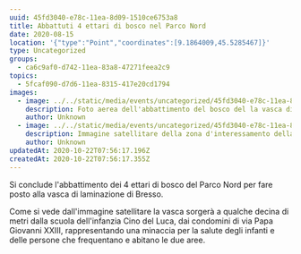 ```yaml
---
uuid: 45fd3040-e78c-11ea-8d09-1510ce6753a8
title: Abbattuti 4 ettari di bosco nel Parco Nord
date: 2020-08-15
location: '{"type":"Point","coordinates":[9.1864009,45.5285467]}'
type: Uncategorized
groups:
  - ca6c9af0-d742-11ea-83a8-47271feea2c9
topics:
  - 5fcaf090-d7d6-11ea-8315-417e20cd1794
images:
  - image: ../../static/media/events/uncategorized/45fd3040-e78c-11ea-8d09-1510ce6753a8/parco-nord-cantiere-vasca-laminazione-15-08-2020.png
    description: Foto aerea dell'abbattimento del bosco del la vasca di  Bresso
    author: Unknown
  - image: ../../static/media/events/uncategorized/45fd3040-e78c-11ea-8d09-1510ce6753a8/parco-nord-satellite.png
    description: Immagine satellitare della zona d'interessamento della vasca di laminazione
    author: Unknown
updatedAt: 2020-10-22T07:56:17.196Z
createdAt: 2020-10-22T07:56:17.355Z
---
```


Si conclude l'abbattimento dei 4 ettari di bosco del Parco Nord per fare posto alla vasca di laminazione di Bresso.

Come si vede dall'immagine satellitare la vasca sorgerà a qualche decina di metri dalla scuola dell'infanzia Cino del Luca, dai condomini di via Papa Giovanni XXIII, rappresentando una minaccia per la salute degli infanti e delle persone che frequentano e abitano le due aree.
